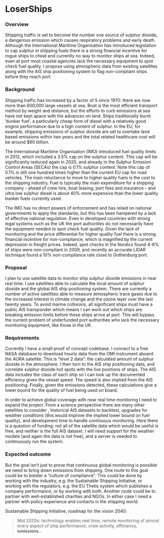 # LoserShips
### Overview
Shipping traffic is set to become the number one source of sulphur dioxide, a dangerous emission which causes respiratory problems and early death. Although the International Maritime Organisation has introduced legislation to cap sulphur in shipping fuels there is a strong financial incentive for rogue ships to cheat and currently no way to monitor ships at sea. Indeed, even at port most coastal agencies lack the necessary equipment to spot check fuel quality. I propose using atmospheric data from existing satellites along with the AIS ship positioning system to flag non-compliant ships before they reach port.

### Background
Shipping traffic has increased by a factor of 5 since 1970: there are now more than 600,000 large vessels at sea. Boat is the most efficient transport method by weight and distance, but the efforts to curb emissions at sea have not kept apace with the advances on land. Ships traditionally burnt ‘bunker fuel’, a particularly cheap form of diesel with a relatively good engine performance due to a high content of sulphur. In the EU, for example, shipping emissions of sulphur dioxide are set to overtake land based emissions within two years and the total related healthcare cost will be around $60 billion. 

The International Maritime Organisation (IMO) introduced fuel quality limits in 2012, which included a 3.5% cap on the sulphur content. This cap will be significantly reduced again in 2020, and already in the Sulphur Emission Control Areas (SECAs) the cap is 0.1% sulphur content. Note this cap of 0.1% is still one hundred times higher than the current EU cap for road vehicles. The main reluctance to move to higher quality fuels is the cost to the shipping industry. Fuel is typically the main expenditure for a shipping company - ahead of crew hire, boat leasing, port fees and insurance - and ultra low sulphur diesel is about 40% more expensive than the lower quality bunker fuels currently used. 

The IMO has no direct powers of enforcement and has relied on national governments to apply the standards, but this has been hampered by a lack of effective national regulation. Even in developed countries with strong legal systems such as the UK the port authorities do not necessarily have the equipment needed to spot check fuel quality. Given the lack of monitoring and the price differential for higher quality fuel there is a strong financial incentive for non-compliance, which is magnified by the current depression in freight prices. Indeed, spot checks in the Nordics found 4-6% of ships were non-compliant in 2009, and recently an accurate LIDAR technique found a 10% non-compliance rate close to Gothenburg port.

### Proposal
I plan to use satellite data to monitor ship sulphur dioxide emissions in near real time. I use satellites able to calculate the local amount of sulphur dioxide and the global AIS ship positioning system. There are currently a number of active satellites able to measure atmospheric trace gases due to the increased interest in climate change and the ozone layer over the last twenty years. To avoid marine collisions, all significant ships must have a public AIS transponder which means I can work out which ships are breaking emission limits before these ships arrive at port. This will bypass the current problem of underfunded port authorities who lack the necessary monitoring equipment, like those in the UK.

### Requirements
Currently I have a small proof of concept codebase. I connect to a free NASA database to download hourly data from the OMI instrument aboard the AURA satellite. This is “level 2 data”: the calculated amount of sulphur dioxide in the atmosphere. I then turn to the AIS ship positioning data, and correlate sulphur dioxide hot spots with the live positions of ships. The AIS data includes the class of each ship so I can look up the documented efficiency given the vessel speed. The speed is also implied from the AIS positioning. Finally, given the emissions detected, these calculations give a lower bound for the quality of fuel being used on board.

In order to achieve global coverage with near real time monitoring I need to expand the project. From a science perspective there are many other satellites to consider , historical AIS datasets to backtest, upgrades for weather conditions (this would improve the implied lower bound on fuel quality), and development time to handle continuous monitoring. Here there is a question of funding: not all of the satellite data which would be useful is free, and neither is the full AIS dataset. I will need support for the weather models (and again the data is not free), and a server is needed to continuously run the system.

### Expected outcome
But the goal isn’t just to prove that continuous global monitoring is possible: we need to bring down emissions from shipping. One route to this goal could be to bolster a “culture of compliance”. This could be done by working with the industry, e.g. the Sustainable Shipping Initiative, or working with the regulators, e.g. the EU Thetis system which publishes a company performance, or by working with both. Another route could be to partner with well-established charities and NGOs. In either case I need a partner with policy experience and contacts in the shipping world.

Sustainable Shipping Initiative, roadmap for the vision 2040:
>Mid 2020s: technology enables real time, remote monitoring of almost every aspect of ship performance, crew activity, efficiency, **emissions**...
